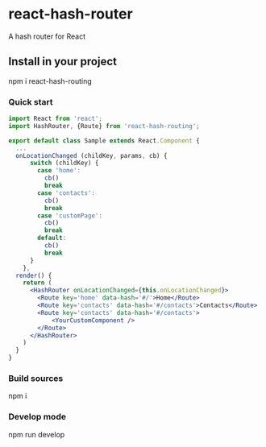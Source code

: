 # react-hash-router
A hash router for React

## Install in your project
npm i react-hash-routing

### Quick start
```jsx
import React from 'react';
import HashRouter, {Route} from 'react-hash-routing';

export default class Sample extends React.Component {
  ...
  onLocationChanged (childKey, params, cb) {
      switch (childKey) {
        case 'home':
          cb()
          break
        case 'contacts':
          cb()
          break
        case 'customPage':
          cb()
          break
        default:
          cb()
          break
      }
    },
  render() {
    return (
      <HashRouter onLocationChanged={this.onLocationChanged}>
      	<Route key='home' data-hash='#/'>Home</Route>
      	<Route key='contacts' data-hash='#/contacts'>Contacts</Route>
      	<Route key='contacts' data-hash='#/contacts'>
      	    <YourCustomComponent />
      	</Route>
      </HashRouter>
    )
  }
}
```

### Build sources
npm i

### Develop mode
npm run develop